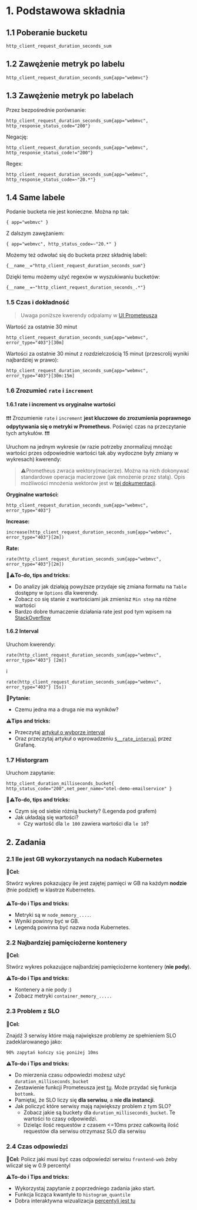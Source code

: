 # 1. Podstawowa składnia
## 1.1 Poberanie bucketu

```
http_client_request_duration_seconds_sum
```

## 1.2 Zawężenie metryk po labelu

```
http_client_request_duration_seconds_sum{app="webmvc"}
```

## 1.3 Zawężenie metryk po labelach

Przez bezpośrednie porównanie:
```
http_client_request_duration_seconds_sum{app="webmvc", http_response_status_code="200"}
```

Negację:
```
http_client_request_duration_seconds_sum{app="webmvc", http_response_status_code!="200"}
```

Regex:
```
http_client_request_duration_seconds_sum{app="webmvc", http_response_status_code=~"20.*"}
```

## 1.4 Same labele

Podanie bucketa nie jest konieczne. Można np tak:

```
{ app="webmvc" }
```

Z dalszym zawężaniem:

```
{ app="webmvc", http_status_code=~"20.*" }
```

Możemy też odwołać się do bucketa przez składnię labeli:

```
{__name__="http_client_request_duration_seconds_sum"}
```

Dzięki temu możemy użyć regexów w wyszukiwaniu bucketów:

```
{__name__=~"http_client_request_duration_seconds_.*"}
```

### 1.5 Czas i dokładność

> Uwaga poniższe kwerendy odpalamy w [UI Prometeusza](http://prometheus.workshop.indexoutofrange.com/)

Wartość za ostatnie 30 minut
```
http_client_request_duration_seconds_sum{app="webmvc", error_type="403"}[30m]
```

Wartości za ostatnie 30 minut z rozdzielczością 15 minut (przescrolij wyniki najbardziej w prawo):
```
http_client_request_duration_seconds_sum{app="webmvc", error_type="403"}[30m:15m]
```

### 1.6 Zrozumieć `rate` i `increment`

#### 1.6.1 rate i increment vs oryginalne wartości

❗❗❗ Zrozumienie `rate` i `increment` **jest kluczowe do zrozumienia poprawnego odpytywania się o metryki w Prometheus**. Poświęć czas na przeczytanie tych artykułów. 
❗❗❗

Uruchom na jednym wykresie (w razie potrzeby znormalizuj mnożąc wartości przes odpowiednie wartości tak aby wydoczne były zmiany w wykresach) kwerendy:

> ⚠️Prometheus zwraca wektory(macierze). Można na nich dokonywać standardowe operacja macierzowe (jak mnożenie przez stałą).
> Opis możliwości mnożenia wektorów jest w [tej dokumentacji](https://prometheus.io/docs/prometheus/latest/querying/operators/).

**Oryginalne wartości:**
```
http_client_request_duration_seconds_sum{app="webmvc", error_type="403"}
```

**Increase:**
```
increase(http_client_request_duration_seconds_sum{app="webmvc", error_type="403"}[2m])
```

**Rate:**
```
rate(http_client_request_duration_seconds_sum{app="webmvc", error_type="403"}[2m])
```

**🎯⚠️To-do, tips and tricks:**
- Do analizy jak działają powyższe przydaje się zmiana formatu na `Table` dostępny w `Options` dla kwerendy.
- Zobacz co się stanie z wartościami jak zmienisz `Min step` na różne wartości
- Bardzo dobre tłumaczenie działania rate jest pod tym wpisem na [StackOverflow](https://stackoverflow.com/questions/54494394/do-i-understand-prometheuss-rate-vs-increase-functions-correctly)

#### 1.6.2 Interval

Uruchom kwerendy:

```
rate(http_client_request_duration_seconds_sum{app="webmvc", error_type="403"} [2m])
```

i

```
rate(http_client_request_duration_seconds_sum{app="webmvc", error_type="403"} [5s])
```

**🎯Pytanie:**
- Czemu jedna ma a druga nie ma wyników?

**⚠️Tips and tricks:**
- Przeczytaj [artykuł o wyborze interval](https://www.robustperception.io/what-range-should-i-use-with-rate/)
- Oraz przeczytaj artykuł o wprowadzeniu [`$__rate_interval`](https://grafana.com/blog/2020/09/28/new-in-grafana-7.2-__rate_interval-for-prometheus-rate-queries-that-just-work/) przez Grafanę.

### 1.7 Historgram

Uruchom zapytanie:

```
http_client_duration_milliseconds_bucket{ http_status_code="200",net_peer_name="otel-demo-emailservice" }
```

**🎯⚠️To-do, tips and tricks:**
- Czym się od siebie różnią buckety? (Legenda pod grafem)
- Jak układają się wartości?
  - Czy wartość dla `le 100` zawiera wartości dla `le 10`?

## 2. Zadania

### 2.1 Ile jest GB wykorzystanych na nodach Kubernetes

**🎯Cel:**

Stwórz wykres pokazujący ile jest zajętej pamięci w GB na każdym **nodzie** (❗nie podzie❗) w klastrze Kubernetes.

**⚠️To-do i Tips and tricks:**
- Metryki są w `node_memory_....`.
- Wyniki powinny być w GB.
- Legendą powinna być nazwa noda Kubernetes.


### 2.2 Najbardziej pamięciożerne kontenery
**🎯Cel:**

Stwórz wykres pokazujące najbardziej pamięciożerne kontenery (**nie pody**).

**⚠️To-do i Tips and tricks:**
- Kontenery a nie pody :)
- Zobacz metryki `container_memory_.....`

### 2.3 Problem z SLO
**🎯Cel:**

Znajdź 3 serwisy które mają największe problemy ze spełnieniem SLO zadeklarowanego jako:

```90% zapytań kończy się poniżej 10ms```

**⚠️To-do i Tips and tricks:**
- Do mierzenia czasu odpowiedzi możesz użyć `duration_milliseconds_bucket`
- Zestawienie funkcji Prometeusza jest [tu](https://prometheus.io/docs/prometheus/latest/querying/operators/). Może przydać się funkcja `bottomk`.
- Pamiętaj, że SLO liczy się **dla serwisu**, a **nie dla instancji**.
- Jak policzyć które serwisy mają największy problem z tym SLO?
  - Zobacz jakie są buckety dla `duration_milliseconds_bucket`. Te wartości to czasy odpowiedzi.
  - Dzieląc ilość requestów z czasem <=10ms przez całkowitą ilość requestów dla serwisu otrzymasz SLO dla serwisu

### 2.4 Czas odpowiedzi
**🎯Cel:**
Policz jaki musi być czas odpowiedzi serwisu `frontend-web` żeby wliczał się w 0.9 percentyl

**⚠️To-do i Tips and tricks:**
- Wykorzystaj zapytanie z poprzedniego zadania jako start.
- Funkcja licząca kwantyle to `histogram_quantile`
- Dobra interaktywna wizualizacja [percentyli jest tu](https://www.desmos.com/calculator/zxtwpjsjen)
